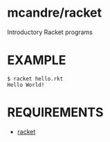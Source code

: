 # mcandre/racket

Introductory Racket programs

# EXAMPLE

```
$ racket hello.rkt
Hello World!
```

# REQUIREMENTS

* [racket](http://racket-lang.org/)
